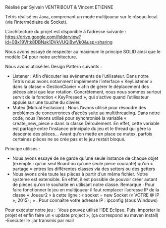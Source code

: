 Réalisé par Sylvain VENTRIBOUT & Vincent ETIENNE

Tetris réalisé en Java, comprenant un mode multijoueur sur le réseau local (via l’intermédiaire de Socket).

L’architecture du projet est disponible à l’adresse suivante :
https://drive.google.com/folderview?id=0Bx19VItk8DBNak1DVkVUQlBwVk0&usp=sharing

Nous avons essayé de respecter au maximum le principe SOLID ainsi que le modèle C4 pour notre architecture.

Nous avons utilisé les Design Pattern suivants :

-	Listener : Afin d’écouter les événements de l’utilisateur. Dans notre Tetris nous avons notamment implémenté l’interface « KeyListener » dans la classe « GestionClavier » afin de gérer le déplacement des pièces ainsi que leur rotation. 
Concrètement, nous nous sommes surtout servit de la fonction «  KeyPressed », qui s’active quand l’utilisateur appuie sur une touche du clavier.
-	Mutex (Mutual Exclusion) : Nous l’avons utilisé pour résoudre des problèmes de concurrences d’accès suite au multithreading.
Dans notre code, nous l’avons utilisé pour synchronisé la variable « create_new_piece » dans la classe Déroulement. En effet, cette variable est partagé entre l’instance principale du jeu et le thread qui gère la descente des pièces… Avant qu’on mette en place ce mutex, parfois certaines pièces ne se crée pas et le jeu restait bloqué.

Principe utilisés :
-	Nous avons essayé de ne gardé qu’une seule instance de chaque objet (exemple : qu’un seul Board ou qu’une seule piece courante) qu’on « partage » entres les différentes classes via des setters ou des getters
-	Nous avons crée toute les pièces à partir d’un même fichier. Notre système est extensible. En effet, il est possible de pouvoir créer autant de pièces qu’on le souhaite en utilisant notre classe.
Remarque : 
	Pour faire fonctionner le jeu en multijoueur il faut remplacer l’adresse IP de la classe « Joueur2 » à cette ligne : « socket = new Socket (« VOTRE @ IP », 2015) ; » . Pour connaître votre adresse IP : ipconfig (sous Windows)


Pour exécuter notre jeu : 
	-Vous pouvez utilisé l’IDE Eclipse. Puis, importer le projet et enfin faire un « update project », (ça correspond au maven install)
	-Executer le .jar transmis par mail
